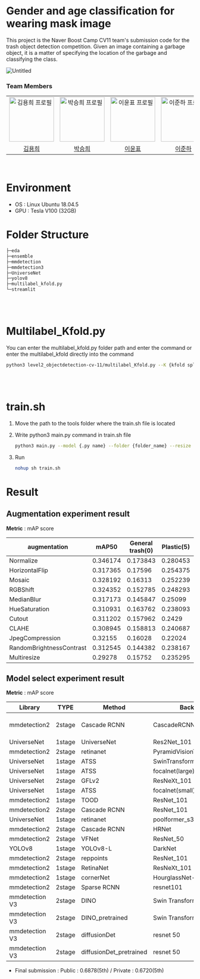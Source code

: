 # Gender and age classification for wearing mask image
This project is the Naver Boost Camp CV11 team's submission code for the trash object detection competition.
Given an image containing a garbage object, it is a matter of specifying the location of the garbage and classifying the class.

![Untitled](https://user-images.githubusercontent.com/77565951/206111215-d4dc677e-1ba5-4e37-99ee-50a1c5b40f58.png)

### Team Members

<div align="left">
  <table>
    <tr>
      <td align="center">
        <a href="https://github.com/hykhhijk">
            <img src="https://avatars.githubusercontent.com/u/58303938?v=4" alt="김용희 프로필" width=120 height=120 />
        </a>
      </td>
      <td align="center">
        <a href="https://github.com/HipJaengYiCat">
          <img src="https://avatars.githubusercontent.com/u/78784633?v=4" alt="박승희 프로필" width=120 height=120 />
        </a>
      </td>
      <td align="center">
        <a href="https://github.com/imsmile2000">
          <img src="https://avatars.githubusercontent.com/u/69185594?v=4" alt="이윤표 프로필" width=120 height=120 />
        </a>
      </td>
      <td align="center">
        <a href="https://github.com/junha-lee">
          <img src="https://avatars.githubusercontent.com/u/44857783?v=4" alt="이준하 프로필" width=120 height=120 />
        </a>
      </td>
      <td align="center">
        <a href="https://github.com/JaiyoungJoo">
          <img src="https://avatars.githubusercontent.com/u/103994779?v=4" alt="주재영 프로필" width=120 height=120 />
        </a>
      </td>
    </tr>
    <tr>
      <td align="center">
        <a href="https://github.com/hykhhijk">
          김용희
        </a>
      </td>
      <td align="center">
        <a href="https://github.com/HipJaengYiCat">
          박승희
        </a>
      </td>
      <td align="center">
        <a href="https://github.com/imsmile2000">
          이윤표
        </a>
      </td>
      <td align="center">
        <a href="https://github.com/junha-lee">
          이준하
        </a>
      </td>
      <td align="center">
        <a href="https://github.com/JaiyoungJoo">
          주재영
        </a>
      </td>
    </tr>
  </table>
</div>

<br/>
<div id="5"></div>
 
# Environment
- OS : Linux Ubuntu 18.04.5
- GPU : Tesla V100 (32GB)

# Folder Structure
```bash
├─eda
├─ensemble
├─mmdetection
├─mmdetection3
├─UniverseNet
├─yolov8
├─multilabel_kfold.py
└─streamlit
```
<br></br>

# Multilabel_Kfold.py

You can enter the multilabel_kfold.py folder path and enter the command or enter the multilabel_kfold directly into the command
```bash
python3 level2_objectdetection-cv-11/multilabel_Kfold.py --K {kfold split count}
```
<br></br>

# train.sh
1. Move the path to the tools folder where the train.sh file is located

2. Write python3 main.py command in train.sh file
    ```bash
    python3 main.py --model {.py name} --folder {folder_name} --resize {size} --max_epoch {epoch} --inference_epoch {best/latest}
    ```

3. Run
    ```bash
    nohup sh train.sh
    ```


# Result

## Augmentation experiment result
**Metric** : mAP score

| augmentation | mAP50 | General trash(0) | Plastic(5) | total |
| --- | --- | --- | --- | --- |
| Normalize | 0.346174 | 0.173843 | 0.280453 | 0.80047 |
| HorizontalFlip | 0.317365 | 0.17596 | 0.254375 | 0.7477 |
| Mosaic | 0.328192 | 0.16313 | 0.252239 | 0.743561 |
| RGBShift | 0.324352 | 0.152785 | 0.248293 | 0.72543 |
| MedianBlur | 0.317173 | 0.145847 | 0.25099 | 0.71401 |
| HueSaturation | 0.310931 | 0.163762 | 0.238093 | 0.712786 |
| Cutout | 0.311202 | 0.157962 | 0.2429 | 0.712064 |
| CLAHE | 0.308945 | 0.158813 | 0.240687 | 0.708445 |
| JpegCompression | 0.32155 | 0.16028 | 0.22024 | 0.70207 |
| RandomBrightnessContrast | 0.312545 | 0.144382 | 0.238167 | 0.695094 |
| Multiresize | 0.29278 | 0.15752 | 0.235295 | 0.685595 |

## Model select experiment result
**Metric** : mAP score

| Library | TYPE | Method | Backbone | Neck | Datasets | Scheduler | Runtime | Optimizer | mAP(public) |
| --- | --- | --- | --- | --- | --- | --- | --- | --- | --- |
| mmdetection2 | 2stage | Cascade RCNN | CascadeRCNN | Swin transformer Large | FPN | coco_detection | default_runtime | AdamW | 0.5658 |
| UniverseNet | 1stage | UniverseNet | Res2Net_101 | FPN / SEPC | coco_detection_mstrain_480_960 | schedule_20e | default_runtime | SGD | 0.5459 |
| mmdetection2 | 2stage | retinanet | PyramidVisionTransformerV2 | FPN | coco_detection_detraug | schedule_1x | default_runtime | AdamW | 0.5138 |
| UniverseNet | 1stage | ATSS | SwinTransformerV2 | FPN | coco_detection | schedule_1x | default_runtime | AdamW | 0.5019 |
| UniverseNet | 1stage | ATSS | focalnet(large) | FPN | coco_detection_detraug | schedule_1x | default_runtime | AdamW | 0.4798 |
| UniverseNet | 2stage | GFLv2 | ResNeXt_101 | FPN | coco_detection_mstrain_480_960 | schedule_2x | default_runtime | SGD | 0.4725 |
| UniverseNet | 1stage | ATSS | focalnet(small) | FPN | coco_detection_detraug | schedule_1x | default_runtime | AdamW | 0.4722 |
| mmdetection2 | 1stage | TOOD | ResNet_101 | FPN | coco_detection | schedule_1x | default_runtime | SGD | 0.4567 |
| mmdetection2 | 2stage | Cascade RCNN | ResNet_101 | FPN | coco_detection | schedule_1x | default_runtime | SGD | 0.44 |
| UniverseNet | 1stage | retinanet | poolformer_s36_feat | FPN | coco_detection | schedule_1x | default_runtime | AdamW | 0.4283 |
| mmdetection2 | 2stage | Cascade RCNN | HRNet | HRFPN | coco_detection | schedule_1x | default_runtime | SGD | 0.4115 |
| mmdetection2 | 2stage | VFNet | ResNet_50 | FPN | coco_detection | schedule_1x | default_runtime | SGD | 0.4001 |
| YOLOv8 | 1stage | YOLOv8-L | DarkNet |  |  |  |  |  | 0.3822 |
| mmdetection2 | 2stage | reppoints | ResNet_101 | FPN | coco_detection | schedule_1x | default_runtime | SGD | 0.3794 |
| mmdetection2 | 1stage | RetinaNet | ResNeXt_101 | FPN | coco_detection | schedule_1x | default_runtime | SGD | 0.2507 |
| mmdetection2 | 1stage | cornerNet | HourglassNet-104 | None |  |  |  |  | 0.045 |
| mmdetection2 | 2stage | Sparse RCNN | resnet101 | FPN |  |  |  |  | 0.0347 |
| mmdetection V3 | 2stage | DINO | Swin Transformer | ChannelMapper | coco_detection | MultiStepLR | default_runtime | AdamW | 0.0065 |
| mmdetection V3 | 2stage | DINO_pretrained | Swin Transformer | ChannelMapper |  |  |  |  | fail |
| mmdetection V3 | 2stage | diffusionDet | resnet 50 | FPN | coco_detection | schedule_1x | default_runtime | AdamW | fail |
| mmdetection V3 | 2stage | diffusionDet_pretrained | resnet 50 | FPN |  |  |  |  | fail |

- Final submission : Public : 0.6878(5th) / Private : 0.6720(5th)
























